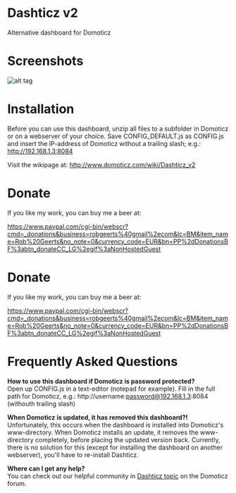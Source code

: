 # Dashticz v2
Alternative dashboard for Domoticz




# Screenshots
![alt tag](http://i.imgur.com/g0Dt15h.png)




# Installation
Before you can use this dashboard, unzip all files to a subfolder in Domoticz or on a webserver of your choice.
Save CONFIG_DEFAULT.js as CONFIG.js and insert the IP-address of Domoticz without a trailing slash; e.g.: http://192.168.1.3:8084


Visit the wikipage at: http://www.domoticz.com/wiki/Dashticz_v2




# Donate

If you like my work, you can buy me a beer at: 

https://www.paypal.com/cgi-bin/webscr?cmd=_donations&business=robgeerts%40gmail%2ecom&lc=BM&item_name=Rob%20Geerts&no_note=0&currency_code=EUR&bn=PP%2dDonationsBF%3abtn_donateCC_LG%2egif%3aNonHostedGuest




# Donate

If you like my work, you can buy me a beer at: 

https://www.paypal.com/cgi-bin/webscr?cmd=_donations&business=robgeerts%40gmail%2ecom&lc=BM&item_name=Rob%20Geerts&no_note=0&currency_code=EUR&bn=PP%2dDonationsBF%3abtn_donateCC_LG%2egif%3aNonHostedGuest




# Frequently Asked Questions

<b>How to use this dashboard if Domoticz is password protected?</b><br />
Open up CONFIG.js in a text-editor (notepad for example).
Fill in the full path for Domoticz, e.g.: http://username:password@192.168.1.3:8084 (withouth trailing slash)

<b>When Domoticz is updated, it has removed this dashboard?!</b><br />
Unfortunately, this occurs when the dashboard is installed into Domoticz's www-directory.
When Domoticz installs an update, it removes the www-directory completely, before placing the updated version back. Currently, there is no solution for this (except for installing the dashboard on another webserver), you'll have to re-install Dashticz.

<b>Where can I get any help?</b><br />
You can check out our helpful community in [Dashticz topic](https://www.domoticz.com/forum/viewtopic.php?f=8&t=16526) on the Domoticz forum.
